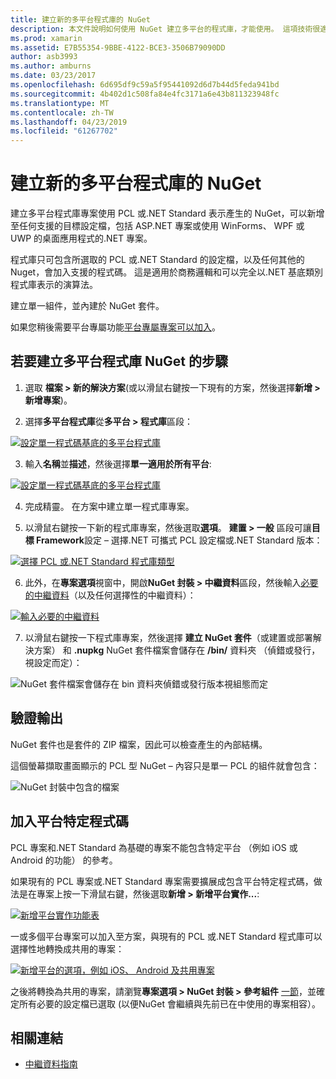 ```yaml
---
title: 建立新的多平台程式庫的 NuGet
description: 本文件說明如何使用 NuGet 建立多平台的程式庫，才能使用。 這項技術很適合商務邏輯和可以完全在.NET 基底類別庫中表示，因此不需要平台特定程式碼的所有目標平台上執行的演算法而定。
ms.prod: xamarin
ms.assetid: E7B55354-9BBE-4122-BCE3-3506B79090DD
author: asb3993
ms.author: amburns
ms.date: 03/23/2017
ms.openlocfilehash: 6d695df9c59a5f95441092d6d7b44d5feda941bd
ms.sourcegitcommit: 4b402d1c508fa84e4fc3171a6e43b811323948fc
ms.translationtype: MT
ms.contentlocale: zh-TW
ms.lasthandoff: 04/23/2019
ms.locfileid: "61267702"
---
```

# <a name="creating-a-new-multiplatform-library-for-nuget"></a>建立新的多平台程式庫的 NuGet

建立多平台程式庫專案使用 PCL 或.NET Standard 表示產生的 NuGet，可以新增至任何支援的目標設定檔，包括 ASP.NET 專案或使用 WinForms、 WPF 或 UWP 的桌面應用程式的.NET 專案。

程式庫只可包含所選取的 PCL 或.NET Standard 的設定檔，以及任何其他的 Nuget，會加入支援的程式碼。
這是適用於商務邏輯和可以完全以.NET 基底類別程式庫表示的演算法。

建立單一組件，並內建於 NuGet 套件。

如果您稍後需要平台專屬功能[平台專屬專案可以加入](#add-platforms)。

## <a name="steps-to-create-a-multiplatform-library-nuget"></a>若要建立多平台程式庫 NuGet 的步驟

1. 選取 **檔案 > 新的解決方案**(或以滑鼠右鍵按一下現有的方案，然後選擇**新增 > 新增專案**)。

2. 選擇**多平台程式庫**從**多平台 > 程式庫**區段：

  [![](single-codebase-images/mulitplatform-library-sml.png "設定單一程式碼基底的多平台程式庫")](single-codebase-images/mulitplatform-library.png#lightbox)

3. 輸入**名稱**並**描述**，然後選擇**單一適用於所有平台**:

  [![](single-codebase-images/single-configure-sml.png "設定單一程式碼基底的多平台程式庫")](single-codebase-images/single-configure.png#lightbox)

4. 完成精靈。 在方案中建立單一程式庫專案。

5. 以滑鼠右鍵按一下新的程式庫專案，然後選取**選項**。 **建置 > 一般** 區段可讓**目標 Framework**設定 – 選擇.NET 可攜式 PCL 設定檔或.NET Standard 版本：

  [![](single-codebase-images/single-choose-type-sml.png "選擇 PCL 或.NET Standard 程式庫類型")](single-codebase-images/single-choose-type.png#lightbox)

6. 此外，在**專案選項**視窗中，開啟**NuGet 封裝 > 中繼資料**區段，然後輸入[必要的中繼資料](~/cross-platform/app-fundamentals/nuget-multiplatform-libraries/metadata.md)（以及任何選擇性的中繼資料）：

  [![](single-codebase-images/single-metadata-sml.png "輸入必要的中繼資料")](single-codebase-images/single-metadata.png#lightbox)

7. 以滑鼠右鍵按一下程式庫專案，然後選擇 **建立 NuGet 套件**（或建置或部署解決方案） 和 **.nupkg** NuGet 套件檔案會儲存在 **/bin/** 資料夾 （偵錯或發行，視設定而定）：

  ![](single-codebase-images/create-nuget-package.png "NuGet 套件檔案會儲存在 bin 資料夾偵錯或發行版本視組態而定")


## <a name="verifying-the-output"></a>驗證輸出

NuGet 套件也是套件的 ZIP 檔案，因此可以檢查產生的內部結構。

這個螢幕擷取畫面顯示的 PCL 型 NuGet – 內容只是單一 PCL 的組件就會包含：

![](single-codebase-images/nuget-output.png "NuGet 封裝中包含的檔案")

<a name="add-platforms" />

## <a name="adding-platform-specific-code"></a>加入平台特定程式碼

PCL 專案和.NET Standard 為基礎的專案不能包含特定平台 （例如 iOS 或 Android 的功能） 的參考。

如果現有的 PCL 專案或.NET Standard 專案需要擴展成包含平台特定程式碼，做法是在專案上按一下滑鼠右鍵，然後選取**新增 > 新增平台實作...**:

[![](single-codebase-images/add-later-sml.png "新增平台實作功能表")](single-codebase-images/add-later.png#lightbox)

一或多個平台專案可以加入至方案，與現有的 PCL 或.NET Standard 程式庫可以選擇性地轉換成共用的專案：

[![](single-codebase-images/add-later-platforms-sml.png "新增平台的選項，例如 iOS、 Android 及共用專案")](single-codebase-images/add-later-platforms-sml.png#lightbox)

之後將轉換為共用的專案，請瀏覽**專案選項 > NuGet 封裝 > 參考組件**
[一節](~/cross-platform/app-fundamentals/nuget-multiplatform-libraries/platform-specific.md)，並確定所有必要的設定檔已選取 (以便NuGet 會繼續與先前已在中使用的專案相容）。


## <a name="related-links"></a>相關連結

- [中繼資料指南](~/cross-platform/app-fundamentals/nuget-multiplatform-libraries/metadata.md)
